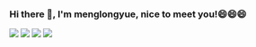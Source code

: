 ### Hi there 👋, I'm menglongyue, nice to meet you!😄😄😄

<!--
**menglongyue/menglongyue** is a ✨ _special_ ✨ repository because its `README.md` (this file) appears on your GitHub profile.

Here are some ideas to get you started:

- 🔭 I’m currently working on ...
- 🌱 I’m currently learning ...
- 👯 I’m looking to collaborate on ...
- 🤔 I’m looking for help with ...
- 💬 Ask me about ...
- 📫 How to reach me: ...
- 😄 Pronouns: ...
- ⚡ Fun fact: ...
-->
<p>
<img src="https://img.shields.io/static/v1?label=Program&message=Python&color=blue"/>
<img src="https://img.shields.io/static/v1?label=Program&message=Cplusplus&color=green"/>
<img src="https://img.shields.io/static/v1?label=Program&message=Computer VISION&color=pink"/>
<a href="你的CSDN主页链接"><img src="https://img.shields.io/static/v1?label=Blog&message=CSDN&color=red"/></a>
</p>

